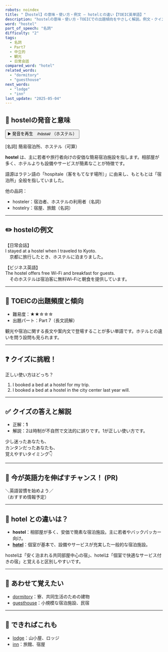 ```yaml
---
robots: noindex
title: "【hostel】の意味・使い方・例文 ― hotelとの違い【TOEIC英単語】"
description: "hostelの意味・使い方・TOEICでの出題傾向をやさしく解説。例文・クイズ付きでhotelとの違いもわかりやすく学べます。"
word: "hostel"
part_of_speech: "名詞"
difficulty: "2"
tags:
  - 名詞
  - Part7
  - 中立的
  - 観光
  - 日常会話
compared_word: "hotel"
related_words:
  - "dormitory"
  - "guesthouse"
next_words:
  - "lodge"
  - "inn"
last_update: "2025-05-04"
---
```


## 🔰 hostelの発音と意味

<button class="play-audio" onclick="playTTS('hostel')">
  <span class="play-audio-main">
    ▶️ 発音を再生　/hɑ́stəl/
  </span>
  <span class="play-audio-sub">
    （ホステル）
  </span>
</button>

[名詞] 簡易宿泊所、ホステル（可算）

**hostel** は、主に若者や旅行者向けの安価な簡易宿泊施設を指します。相部屋が多く、ホテルよりも設備やサービスが簡素なことが特徴です。

語源はラテン語の「hospitale（客をもてなす場所）」に由来し、もともとは「宿泊所」全般を指していました。

他の品詞：  
- hosteler：宿泊者、ホステルの利用者（名詞）
- hostelry：宿屋、旅館（名詞）

---

## ✏️ hostelの例文

【日常会話】  
I stayed at a hostel when I traveled to Kyoto.  
　京都に旅行したとき、ホステルに泊まりました。

【ビジネス英語】  
The hostel offers free Wi-Fi and breakfast for guests.  
　そのホステルは宿泊客に無料Wi-Fiと朝食を提供しています。

---

## 🎯 TOEICの出題頻度と傾向

- 難易度：★★☆☆☆
- 出題パート：Part 7（長文読解）

観光や宿泊に関する長文や案内文で登場することが多い単語です。ホテルとの違いを問う設問も見られます。

---

## ❓ クイズに挑戦！

正しい使い方はどっち？

1. I booked a bed at a hostel for my trip.  
2. I booked a bed at a hostel in the city center last year will.

---

## ✅ クイズの答えと解説

- 正解：**1**
- 解説：2は時制が不自然で文法的に誤りです。1が正しい使い方です。

少し迷ったあなたも、  
カンタンだったあなたも、  
覚えやすいタイミング👇️

---

## 🚀 今が英語力を伸ばすチャンス！ (PR)

<div class="info-center">
＼英語習慣を始めよう／<br>  
（おすすめ情報予定）
</div>

---

## 🤔  hotel との違いは？

- **hostel**：相部屋が多く、安価で簡素な宿泊施設。主に若者やバックパッカー向け。
- **[hotel](/hotel)**：個室が基本で、設備やサービスが充実した一般的な宿泊施設。

hostelは「安く泊まれる共同部屋中心の宿」、hotelは「個室で快適なサービス付きの宿」と覚えると区別しやすいです。

---

## 🧩 あわせて覚えたい

- [dormitory](/dormitory)：寮、共同生活のための建物
- [guesthouse](/guesthouse)：小規模な宿泊施設、民宿

---

## 📖 できればこれも

- [lodge](/lodge)：山小屋、ロッジ
- [inn](/inn)：旅館、宿屋

<!-- cvid: aid31_bid13 -->

